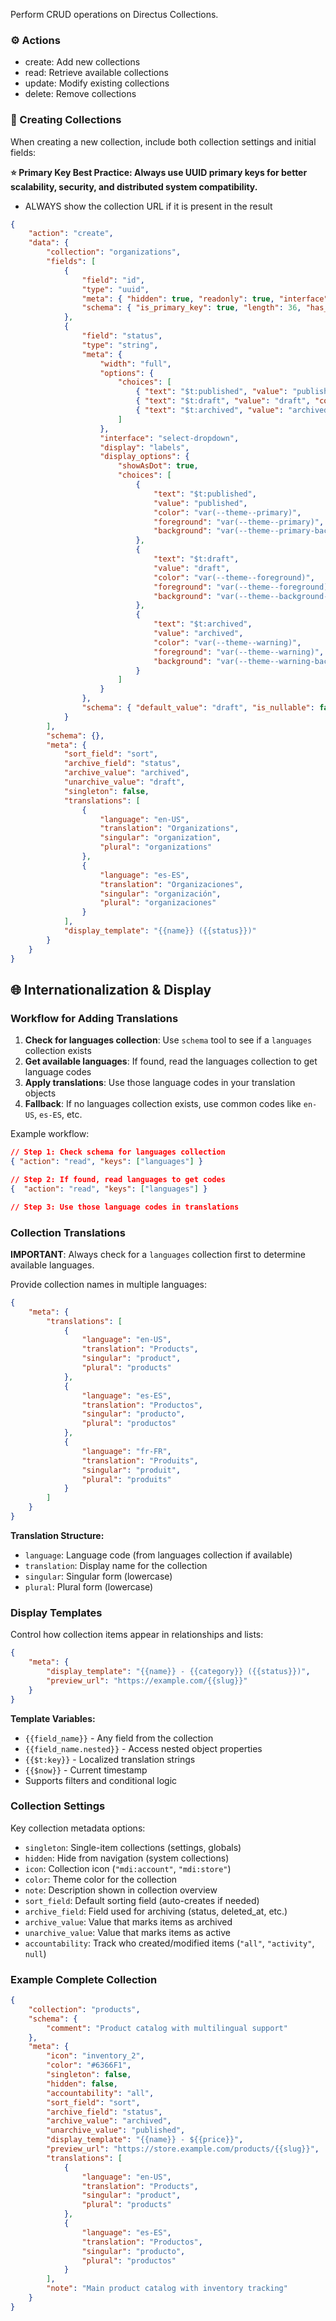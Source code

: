 Perform CRUD operations on Directus Collections.

### ⚙️ Actions

- create: Add new collections
- read: Retrieve available collections
- update: Modify existing collections
- delete: Remove collections

### 📘 Creating Collections

When creating a new collection, include both collection settings and initial fields:

**⭐ Primary Key Best Practice: Always use UUID primary keys for better scalability, security, and distributed system
compatibility.**

- ALWAYS show the collection URL if it is present in the result

```json
{
	"action": "create",
	"data": {
		"collection": "organizations",
		"fields": [
			{
				"field": "id",
				"type": "uuid",
				"meta": { "hidden": true, "readonly": true, "interface": "input", "special": ["uuid"] },
				"schema": { "is_primary_key": true, "length": 36, "has_auto_increment": false }
			},
			{
				"field": "status",
				"type": "string",
				"meta": {
					"width": "full",
					"options": {
						"choices": [
							{ "text": "$t:published", "value": "published", "color": "var(--theme--primary)" },
							{ "text": "$t:draft", "value": "draft", "color": "var(--theme--foreground)" },
							{ "text": "$t:archived", "value": "archived", "color": "var(--theme--warning)" }
						]
					},
					"interface": "select-dropdown",
					"display": "labels",
					"display_options": {
						"showAsDot": true,
						"choices": [
							{
								"text": "$t:published",
								"value": "published",
								"color": "var(--theme--primary)",
								"foreground": "var(--theme--primary)",
								"background": "var(--theme--primary-background)"
							},
							{
								"text": "$t:draft",
								"value": "draft",
								"color": "var(--theme--foreground)",
								"foreground": "var(--theme--foreground)",
								"background": "var(--theme--background-normal)"
							},
							{
								"text": "$t:archived",
								"value": "archived",
								"color": "var(--theme--warning)",
								"foreground": "var(--theme--warning)",
								"background": "var(--theme--warning-background)"
							}
						]
					}
				},
				"schema": { "default_value": "draft", "is_nullable": false }
			}
		],
		"schema": {},
		"meta": {
			"sort_field": "sort",
			"archive_field": "status",
			"archive_value": "archived",
			"unarchive_value": "draft",
			"singleton": false,
			"translations": [
				{
					"language": "en-US",
					"translation": "Organizations",
					"singular": "organization",
					"plural": "organizations"
				},
				{
					"language": "es-ES",
					"translation": "Organizaciones",
					"singular": "organización",
					"plural": "organizaciones"
				}
			],
			"display_template": "{{name}} ({{status}})"
		}
	}
}
```

## 🌐 Internationalization & Display

### Workflow for Adding Translations

1. **Check for languages collection**: Use `schema` tool to see if a `languages` collection exists
2. **Get available languages**: If found, read the languages collection to get language codes
3. **Apply translations**: Use those language codes in your translation objects
4. **Fallback**: If no languages collection exists, use common codes like `en-US`, `es-ES`, etc.

Example workflow:

```json
// Step 1: Check schema for languages collection
{ "action": "read", "keys": ["languages"] }

// Step 2: If found, read languages to get codes
{  "action": "read", "keys": ["languages"] }

// Step 3: Use those language codes in translations
```

### Collection Translations

**IMPORTANT**: Always check for a `languages` collection first to determine available languages.

Provide collection names in multiple languages:

```json
{
	"meta": {
		"translations": [
			{
				"language": "en-US",
				"translation": "Products",
				"singular": "product",
				"plural": "products"
			},
			{
				"language": "es-ES",
				"translation": "Productos",
				"singular": "producto",
				"plural": "productos"
			},
			{
				"language": "fr-FR",
				"translation": "Produits",
				"singular": "produit",
				"plural": "produits"
			}
		]
	}
}
```

**Translation Structure:**

- `language`: Language code (from languages collection if available)
- `translation`: Display name for the collection
- `singular`: Singular form (lowercase)
- `plural`: Plural form (lowercase)

### Display Templates

Control how collection items appear in relationships and lists:

```json
{
	"meta": {
		"display_template": "{{name}} - {{category}} ({{status}})",
		"preview_url": "https://example.com/{{slug}}"
	}
}
```

**Template Variables:**

- `{{field_name}}` - Any field from the collection
- `{{field_name.nested}}` - Access nested object properties
- `{{$t:key}}` - Localized translation strings
- `{{$now}}` - Current timestamp
- Supports filters and conditional logic

### Collection Settings

Key collection metadata options:

- `singleton`: Single-item collections (settings, globals)
- `hidden`: Hide from navigation (system collections)
- `icon`: Collection icon (`"mdi:account"`, `"mdi:store"`)
- `color`: Theme color for the collection
- `note`: Description shown in collection overview
- `sort_field`: Default sorting field (auto-creates if needed)
- `archive_field`: Field used for archiving (status, deleted_at, etc.)
- `archive_value`: Value that marks items as archived
- `unarchive_value`: Value that marks items as active
- `accountability`: Track who created/modified items (`"all"`, `"activity"`, `null`)

### Example Complete Collection

```json
{
	"collection": "products",
	"schema": {
		"comment": "Product catalog with multilingual support"
	},
	"meta": {
		"icon": "inventory_2",
		"color": "#6366F1",
		"singleton": false,
		"hidden": false,
		"accountability": "all",
		"sort_field": "sort",
		"archive_field": "status",
		"archive_value": "archived",
		"unarchive_value": "published",
		"display_template": "{{name}} - ${{price}}",
		"preview_url": "https://store.example.com/products/{{slug}}",
		"translations": [
			{
				"language": "en-US",
				"translation": "Products",
				"singular": "product",
				"plural": "products"
			},
			{
				"language": "es-ES",
				"translation": "Productos",
				"singular": "producto",
				"plural": "productos"
			}
		],
		"note": "Main product catalog with inventory tracking"
	}
}
```
